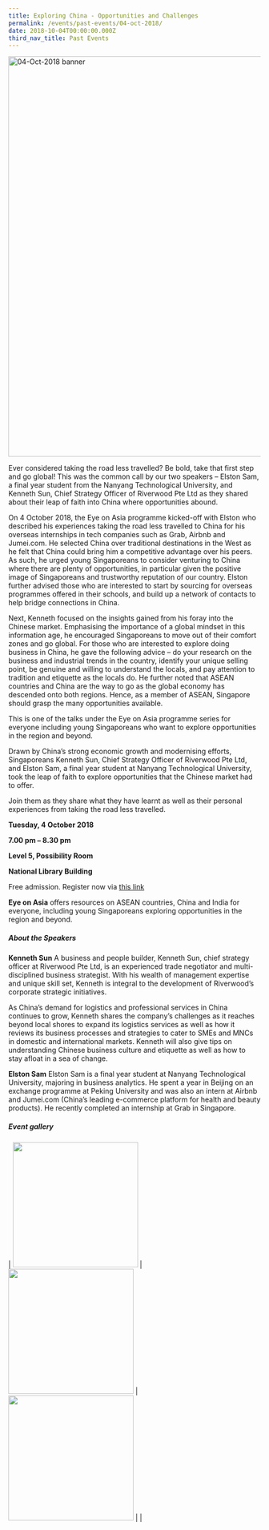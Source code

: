 ```yaml
---
title: Exploring China - Opportunities and Challenges
permalink: /events/past-events/04-oct-2018/
date: 2018-10-04T00:00:00.000Z
third_nav_title: Past Events
---
```



<img src="\images\past-events\04-Oct-2018\banner.jpg" alt="04-Oct-2018 banner" style="width:800px;" />

Ever considered taking the road less travelled? Be bold, take that first step and go global! This was the common call by our two speakers – Elston Sam, a final year student from the Nanyang Technological University, and Kenneth Sun, Chief Strategy Officer of Riverwood Pte Ltd as they shared about their leap of faith into China where opportunities abound.

On 4 October 2018, the Eye on Asia programme kicked-off with Elston who described his experiences taking the road less travelled to China for his overseas internships in tech companies such as Grab, Airbnb and Jumei.com. He selected China over traditional destinations in the West as he felt that China could bring him a competitive advantage over his peers. As such, he urged young Singaporeans to consider venturing to China where there are plenty of opportunities, in particular given the positive image of Singaporeans and trustworthy reputation of our country. Elston further advised those who are interested to start by sourcing for overseas programmes offered in their schools, and build up a network of contacts to help bridge connections in China.

Next, Kenneth focused on the insights gained from his foray into the Chinese market. Emphasising the importance of a global mindset in this information age, he encouraged Singaporeans to move out of their comfort zones and go global. For those who are interested to explore doing business in China, he gave the following advice – do your research on the business and industrial trends in the country, identify your unique selling point, be genuine and willing to understand the locals, and pay attention to tradition and etiquette as the locals do. He further noted that ASEAN countries and China are the way to go as the global economy has descended onto both regions. Hence, as a member of ASEAN, Singapore should grasp the many opportunities available.

This is one of the talks under the Eye on Asia programme series for everyone including young Singaporeans who want to explore opportunities in the region and beyond.

Drawn by China’s strong economic growth and modernising efforts, Singaporeans Kenneth Sun, Chief Strategy Officer of Riverwood Pte Ltd, and Elston Sam, a final year student at Nanyang Technological University, took the leap of faith to explore opportunities that the Chinese market had to offer.

Join them as they share what they have learnt as well as their personal experiences from taking the road less travelled.

**Tuesday, 4 October 2018**

**7.00 pm – 8.30 pm**

**Level 5, Possibility Room**

**National Library Building**

Free admission. Register now via [this link](https://bit.ly/2O3Nopu)

**Eye on Asia** offers resources on ASEAN countries, China and India for everyone, including young Singaporeans exploring opportunities in the region and beyond.

##### **About the Speakers**

**Kenneth Sun**
A business and people builder, Kenneth Sun, chief strategy officer at Riverwood Pte Ltd, is an experienced trade negotiator and multi-disciplined business strategist. With his wealth of management expertise and unique skill set, Kenneth is integral to the development of Riverwood’s corporate strategic initiatives.

As China’s demand for logistics and professional services in China continues to grow, Kenneth shares the company’s challenges as it reaches beyond local shores to expand its logistics services as well as how it reviews its business processes and strategies to cater to SMEs and MNCs in domestic and international markets. Kenneth will also give tips on understanding Chinese business culture and etiquette as well as how to stay afloat in a sea of change.

**Elston Sam**
Elston Sam is a final year student at Nanyang Technological University, majoring in business analytics. He spent a year in Beijing on an exchange programme at Peking University and was also an intern at Airbnb and Jumei.com (China’s leading e-commerce platform for health and beauty products). He recently completed an internship at Grab in Singapore.

##### **Event gallery**

| <a href="\images\past-events\04-Oct-2018\image-1.jpg"><img src="\images\past-events\04-Oct-2018\image-1.jpg" style="width:250px;" /></a> | <a href="\images\past-events\04-Oct-2018\image-2.jpg"><img src="\images\past-events\04-Oct-2018\image-2.jpg" style="width:250px;" /></a> | <a href="\images\past-events\04-Oct-2018\image-3.jpg"><img src="\images\past-events\04-Oct-2018\image-3.jpg" style="width:250px;" /></a> |
| 